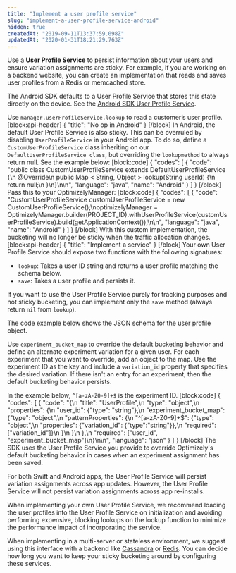 ```yaml
---
title: "Implement a user profile service"
slug: "implement-a-user-profile-service-android"
hidden: true
createdAt: "2019-09-11T13:37:59.098Z"
updatedAt: "2020-01-31T18:21:29.763Z"
---
```

Use a **User Profile Service** to persist information about your users and ensure variation assignments are sticky. For example, if you are working on a backend website, you can create an implementation that reads and saves user profiles from a Redis or memcached store. 

The Android SDK defaults to a User Profile Service that stores this state directly on the device. See the [Android SDK User Profile Service](https://github.com/optimizely/android-sdk/blob/master/user-profile/src/main/java/com/optimizely/ab/android/user_profile/DefaultUserProfileService.java).

Use `manager.userProfileService.lookup` to read a customer’s user profile.
[block:api-header]
{
  "title": "No op in Android"
}
[/block]
In Android, the default User Profile Service is also sticky. This can be overruled by disabling `UserProfileService` in your Android app. To do so, define a `CustomUserProfileService` class inheriting on our `DefaultUserProfileService class`, but overriding the `lookupmethod` to always return null. See the example below:
[block:code]
{
  "codes": [
    {
      "code": "public class CustomUserProfileService extends DefaultUserProfileService {\n @Override\n public Map < String, Object > lookup(String userId) {\n  return null;\n }\n}\n\n",
      "language": "java",
      "name": "Android"
    }
  ]
}
[/block]
Pass this to your OptimizelyManager:
[block:code]
{
  "codes": [
    {
      "code": "CustomUserProfileService customUserProfileService = new CustomUserProfileService();\noptimizelyManager = OptimizelyManager.builder(PROJECT_ID).withUserProfileService(customUserProfileService).build(getApplicationContext());\n\n",
      "language": "java",
      "name": "Android"
    }
  ]
}
[/block]
With this custom implementation, the bucketing will no longer be sticky when the traffic allocation changes.
[block:api-header]
{
  "title": "Implement a service"
}
[/block]
Your own User Profile Service should expose two functions with the following signatures:
* `lookup`: Takes a user ID string and returns a user profile matching the schema below.
* `save`: Takes a user profile and persists it.

If you want to use the User Profile Service purely for tracking purposes and not sticky bucketing, you can implement only the `save` method (always return `nil` from `lookup`).

The code example below shows the JSON schema for the user profile object.

Use `experiment_bucket_map` to override the default bucketing behavior and define an alternate experiment variation for a given user. For each experiment that you want to override, add an object to the map. Use the experiment ID as the key and include a `variation_id` property that specifies the desired variation. If there isn't an entry for an experiment, then the default bucketing behavior persists.

In the example below, `^[a-zA-Z0-9]+$` is the experiment ID.
[block:code]
{
  "codes": [
    {
      "code": "{\n  \"title\": \"UserProfile\",\n  \"type\": \"object\",\n  \"properties\": {\n    \"user_id\": {\"type\": \"string\"},\n    \"experiment_bucket_map\": {\"type\": \"object\",\n                              \"patternProperties\": {\n                                 \"^[a-zA-Z0-9]+$\": {\"type\": \"object\",\n                                                    \"properties\": {\"variation_id\": {\"type\":\"string\"}},\n                                                    \"required\": [\"variation_id\"]}\n                               }\n                             }\n  },\n  \"required\": [\"user_id\", \"experiment_bucket_map\"]\n}\n\n",
      "language": "json"
    }
  ]
}
[/block]
The SDK uses the User Profile Service you provide to override Optimizely's default bucketing behavior in cases when an experiment assignment has been saved.

For both Swift and Android apps, the User Profile Service will persist variation assignments across app updates. However, the User Profile Service will not persist variation assignments across app re-installs.

When implementing your own User Profile Service, we recommend loading the user profiles into the User Profile Service on initialization and avoiding performing expensive, blocking lookups on the lookup function to minimize the performance impact of incorporating the service.

When implementing in a multi-server or stateless environment, we suggest using this interface with a backend like [Cassandra](http://cassandra.apache.org/) or [Redis](https://redis.io/). You can decide how long you want to keep your sticky bucketing around by configuring these services.